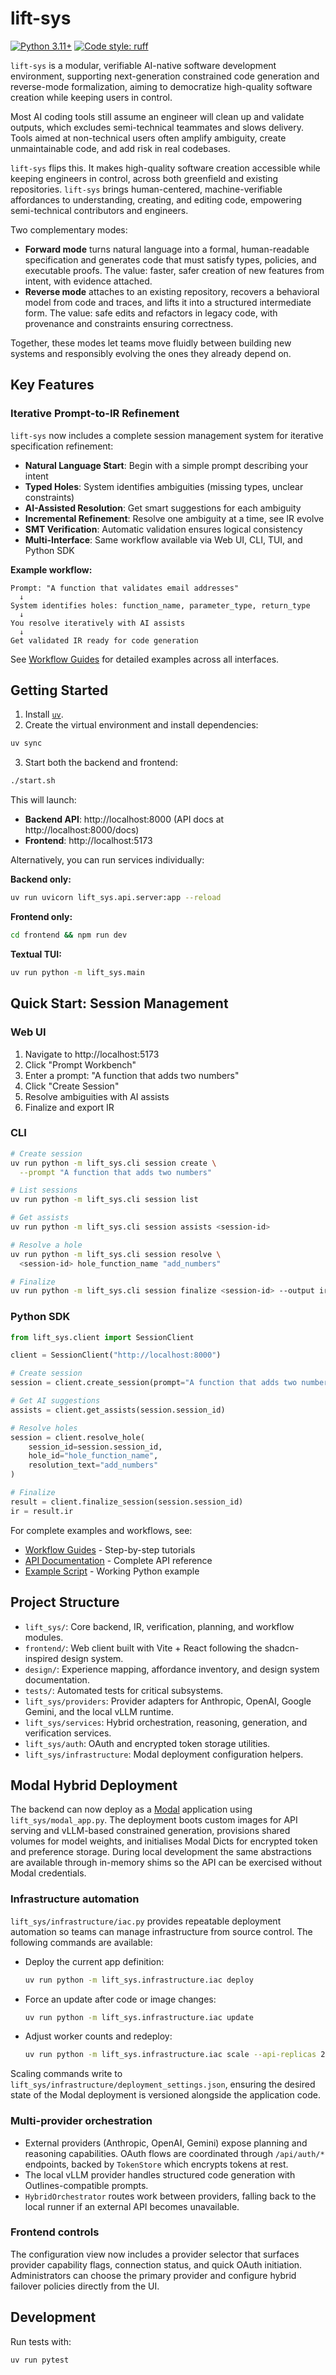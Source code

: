 # lift-sys


[![Python 3.11+](https://img.shields.io/badge/python-3.11+-blue.svg)](https://www.python.org/downloads/)
[![Code style: ruff](https://img.shields.io/badge/code%20style-ruff-000000.svg)](https://github.com/astral-sh/ruff)

`lift-sys` is a modular, verifiable AI-native software development environment, supporting next-generation constrained code generation and reverse-mode formalization, aiming to democratize high-quality software creation while keeping users in control.

Most AI coding tools still assume an engineer will clean up and validate outputs, which excludes semi-technical teammates and slows delivery. Tools aimed at non-technical users often amplify ambiguity, create unmaintainable code, and add risk in real codebases.

`lift-sys` flips this. It makes high-quality software creation accessible while keeping engineers in control, across both greenfield and existing repositories. `lift-sys` brings human-centered, machine-verifiable affordances to understanding, creating, and editing code, empowering semi-technical contributors and engineers.

Two complementary modes:

* **Forward mode** turns natural language into a formal, human-readable specification and generates code that must satisfy types, policies, and executable proofs. The value: faster, safer creation of new features from intent, with evidence attached.
* **Reverse mode** attaches to an existing repository, recovers a behavioral model from code and traces, and lifts it into a structured intermediate form. The value: safe edits and refactors in legacy code, with provenance and constraints ensuring correctness.

Together, these modes let teams move fluidly between building new systems and responsibly evolving the ones they already depend on.

## Key Features

### Iterative Prompt-to-IR Refinement

`lift-sys` now includes a complete session management system for iterative specification refinement:

- **Natural Language Start**: Begin with a simple prompt describing your intent
- **Typed Holes**: System identifies ambiguities (missing types, unclear constraints)
- **AI-Assisted Resolution**: Get smart suggestions for each ambiguity
- **Incremental Refinement**: Resolve one ambiguity at a time, see IR evolve
- **SMT Verification**: Automatic validation ensures logical consistency
- **Multi-Interface**: Same workflow available via Web UI, CLI, TUI, and Python SDK

**Example workflow:**
```
Prompt: "A function that validates email addresses"
  ↓
System identifies holes: function_name, parameter_type, return_type
  ↓
You resolve iteratively with AI assists
  ↓
Get validated IR ready for code generation
```

See [Workflow Guides](docs/WORKFLOW_GUIDES.md) for detailed examples across all interfaces.

## Getting Started

1. Install [`uv`](https://github.com/astral-sh/uv).
2. Create the virtual environment and install dependencies:

```bash
uv sync
```

3. Start both the backend and frontend:

```bash
./start.sh
```

This will launch:
- **Backend API**: http://localhost:8000 (API docs at http://localhost:8000/docs)
- **Frontend**: http://localhost:5173

Alternatively, you can run services individually:

**Backend only:**
```bash
uv run uvicorn lift_sys.api.server:app --reload
```

**Frontend only:**
```bash
cd frontend && npm run dev
```

**Textual TUI:**
```bash
uv run python -m lift_sys.main
```

## Quick Start: Session Management

### Web UI

1. Navigate to http://localhost:5173
2. Click "Prompt Workbench"
3. Enter a prompt: "A function that adds two numbers"
4. Click "Create Session"
5. Resolve ambiguities with AI assists
6. Finalize and export IR

### CLI

```bash
# Create session
uv run python -m lift_sys.cli session create \
  --prompt "A function that adds two numbers"

# List sessions
uv run python -m lift_sys.cli session list

# Get assists
uv run python -m lift_sys.cli session assists <session-id>

# Resolve a hole
uv run python -m lift_sys.cli session resolve \
  <session-id> hole_function_name "add_numbers"

# Finalize
uv run python -m lift_sys.cli session finalize <session-id> --output ir.json
```

### Python SDK

```python
from lift_sys.client import SessionClient

client = SessionClient("http://localhost:8000")

# Create session
session = client.create_session(prompt="A function that adds two numbers")

# Get AI suggestions
assists = client.get_assists(session.session_id)

# Resolve holes
session = client.resolve_hole(
    session_id=session.session_id,
    hole_id="hole_function_name",
    resolution_text="add_numbers"
)

# Finalize
result = client.finalize_session(session.session_id)
ir = result.ir
```

For complete examples and workflows, see:
- [Workflow Guides](docs/WORKFLOW_GUIDES.md) - Step-by-step tutorials
- [API Documentation](docs/API_SESSION_MANAGEMENT.md) - Complete API reference
- [Example Script](examples/session_workflow.py) - Working Python example

## Project Structure

- `lift_sys/`: Core backend, IR, verification, planning, and workflow modules.
- `frontend/`: Web client built with Vite + React following the shadcn-inspired design system.
- `design/`: Experience mapping, affordance inventory, and design system documentation.
- `tests/`: Automated tests for critical subsystems.
- `lift_sys/providers`: Provider adapters for Anthropic, OpenAI, Google Gemini, and the local vLLM runtime.
- `lift_sys/services`: Hybrid orchestration, reasoning, generation, and verification services.
- `lift_sys/auth`: OAuth and encrypted token storage utilities.
- `lift_sys/infrastructure`: Modal deployment configuration helpers.

## Modal Hybrid Deployment

The backend can now deploy as a [Modal](https://modal.com) application using `lift_sys/modal_app.py`. The deployment boots
custom images for API serving and vLLM-based constrained generation, provisions shared volumes for model weights, and
initialises Modal Dicts for encrypted token and preference storage. During local development the same abstractions are
available through in-memory shims so the API can be exercised without Modal credentials.

### Infrastructure automation

`lift_sys/infrastructure/iac.py` provides repeatable deployment automation so teams can manage infrastructure from
source control. The following commands are available:

- Deploy the current app definition:

  ```bash
  uv run python -m lift_sys.infrastructure.iac deploy
  ```

- Force an update after code or image changes:

  ```bash
  uv run python -m lift_sys.infrastructure.iac update
  ```

- Adjust worker counts and redeploy:

  ```bash
  uv run python -m lift_sys.infrastructure.iac scale --api-replicas 2 --vllm-concurrency 8 --apply
  ```

Scaling commands write to `lift_sys/infrastructure/deployment_settings.json`, ensuring the desired state of the Modal
deployment is versioned alongside the application code.

### Multi-provider orchestration

- External providers (Anthropic, OpenAI, Gemini) expose planning and reasoning capabilities. OAuth flows are coordinated
  through `/api/auth/*` endpoints, backed by `TokenStore` which encrypts tokens at rest.
- The local vLLM provider handles structured code generation with Outlines-compatible prompts.
- `HybridOrchestrator` routes work between providers, falling back to the local runner if an external API becomes
  unavailable.

### Frontend controls

The configuration view now includes a provider selector that surfaces provider capability flags, connection status, and
quick OAuth initiation. Administrators can choose the primary provider and configure hybrid failover policies directly
from the UI.

## Development

Run tests with:

```bash
uv run pytest
```
